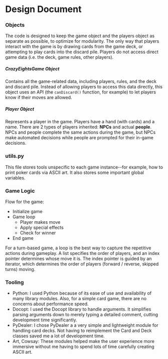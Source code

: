 # Design Document

### Objects

The code is designed to keep the game object and the players object as separate as possible, to optimize for modularity. The only way that players interact with the game is by drawing cards from the game deck, or attempting to play cards into the discard pile. Players do not access direct game data (i.e. the deck, game rules, other players).

##### CrazyEightsGame Object

Contains all the game-related data, including players, rules, and the deck and discard pile. Instead of allowing players to access this data directly, this object uses an API (the `canDiscard()` function, for example) to let players know if their moves are allowed.

##### Player Object

Represents a player in the game. Players have a hand (with cards) and a name. There are 2 types of players inherited: **NPCs** and actual **people**. NPCs and people complete the same actions during the game, but NPCs make automated decisions while people are prompted for their in-game decisions.

### utils.py

This file stores tools unspecific to each game instance--for example, how to print poker cards via ASCII art. It also stores some important global variables.

### Game Logic

Flow for the game:

- Initialize game
- Game loop
  - Player makes move
  - Apply special effects
  - Check for winner
- End game

For a turn-based game, a loop is the best way to capture the repetitive actions during gameplay. A list specifies the order of players, and an index pointer determines whose move it is. The index pointer is guided by an iterator, which determines the order of players (forward / reverse, skipped turns) moving.

### Tooling

- Python: I used Python because of its ease of use and availability of many library modules. Also, for a simple card game, there are no concerns about performance speed.
- Docopt: I used the Docopt library to handle arguments. It simplifies parsing arguments down to merely typing a detailed comment, cutting development time significantly.
- PyDealer: I chose PyDealer a a very simple and lightweight module for handling card decks. Not having to reimplement the Card and Deck classes saved me a lot of development time.
- Art, Cowsay: These modules helped make the user experience more immersive without me having to spend lots of time carefully creating ASCII art.





